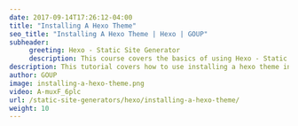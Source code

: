 ```yaml
---
date: 2017-09-14T17:26:12-04:00
title: "Installing A Hexo Theme"
seo_title: "Installing A Hexo Theme | Hexo | GOUP"
subheader:
     greeting: Hexo - Static Site Generator
     description: This course covers the basics of using Hexo - Static Site Generator. Work your way through the articles and we'll teach you everything you need to know to create a professional and scalable website or blog!
description: This tutorial covers how to use installing a hexo theme in Hexo -  Static Site Generator.
author: GOUP
image: installing-a-hexo-theme.png
video: A-muxF_6plc
url: /static-site-generators/hexo/installing-a-hexo-theme/
weight: 10
---
```

